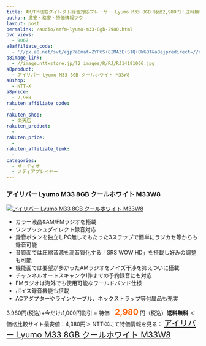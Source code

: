 ```yaml
---
title: AM/FM搭載ダイレクト録音対応プレーヤー Lyumo M33 8GB 特価2,980円！送料無料！
author: 激安・格安・特価情報ツウ
layout: post
permalink: /audio/amfm-lyumo-m33-8gb-2980.html
pvc_views:
  - 9067
a8affiliate_code:
  - '//px.a8.net/svt/ejp?a8mat=ZYP6S+8IMA3E+S1Q+BWGDT&a8ejpredirect=//nttxstore.jp/_II_ID14346833'
a8image_link:
  - //image.nttxstore.jp/l2_images/R/RJ/RJ14191066.jpg
a8product:
  - アイリバー Lyumo M33 8GB クールホワイト M33W8
a8shop:
  - NTT-X
a8price:
  - 2,980
rakuten_affiliate_code:
  -
rakuten_shop:
  - 楽天店
rakuten_product:
  -
rakuten_price:
  -
rakuten_affiliate_link:
  -
categories:
  - オーディオ
  - メディアプレイヤー
---
```

### アイリバー Lyumo M33 8GB クールホワイト M33W8

<div class="img-bg2 img_L">
  <a title="アイリバー Lyumo M33 8GB クールホワイト M33W8" href="//px.a8.net/svt/ejp?a8mat=ZYP6S+8IMA3E+S1Q+BWGDT&a8ejpredirect=//nttxstore.jp/_II_ID14346833" target="_blank"><img src="//i0.wp.com/image.nttxstore.jp/l2_images/R/RJ/RJ14191066.jpg?resize=120%2C120" border="0" alt="アイリバー Lyumo M33 8GB クールホワイト M33W8" style="border: 0pt none;" data-recalc-dims="1" /></a>
</div>

<!--more-->

  * カラー液晶&#038;AM/FMラジオを搭載
  * ワンプッシュダイレクト録音対応
  * 録音ボタンを独立しPC無しでもたった3ステップで簡単にラジカセ等からも録音可能
  * 音質面では圧縮音源を高音質化する「SRS WOW HD」を搭載し好みの調整も可能
  * 機能面では要望が多かったAMラジオをノイズ干渉を抑えついに搭載
  * チャンネルオートスキャンや1件までの予約録音にも対応
  * FMラジオは海外でも使用可能なワールドバンド仕様
  * ボイス録音機能も搭載
  * ACアダプターやラインケーブル、ネックストラップ等付属品も充実

3,980円(税込)+今だけ:1,000円割引 = 特価　<span style="color: #ff6600; font-size: 150%;"><strong>2,980</strong></span> 円（税込）**送料無料**
＜価格比較サイト最安値：4,380円＞
NTT-Xにて特価情報を見る： <span style="font-size: 150%;"><a href="//px.a8.net/svt/ejp?a8mat=ZYP6S+8IMA3E+S1Q+BWGDT&a8ejpredirect=//nttxstore.jp/_II_ID14346833" target="_blank">アイリバー Lyumo M33 8GB クールホワイト M33W8</a></span>